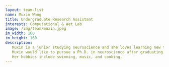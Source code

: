 ```yaml
---
layout: team-list
name: Muxin Wang
title: Undergraduate Research Assistant
interests: Computational & Wet Lab
image: /img/team/muxin.jpeg
im_width: 160
im_height: 160
description: 
   Muxin is a junior studying neuroscience and she loves learning new things. 
   Muxin would like to pursue a Ph.D. in neuroscience after graduating. 
   Her hobbies include swimming, music, and cooking.
---
```


